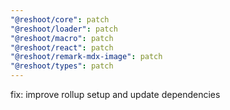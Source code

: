 ```yaml
---
"@reshoot/core": patch
"@reshoot/loader": patch
"@reshoot/macro": patch
"@reshoot/react": patch
"@reshoot/remark-mdx-image": patch
"@reshoot/types": patch
---
```


fix: improve rollup setup and update dependencies
